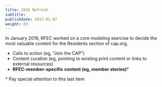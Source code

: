 ```yaml
---
title: 2016 Refresh
subtitle:
publishdate: 2017-01-07
weight: 03
---
```


In January 2016, RFEC worked on a core modeling exercise to decide the most valuable content for the Residents section of cap.org.

* Calls to action (eg, "Join the CAP")
* Content curation (eg, pointing to existing print content or links to external resources)
* **RFEC-member-specific content (eg, member stories)**\*

<span class="footnote">\* Pay special attention to this last item</span>